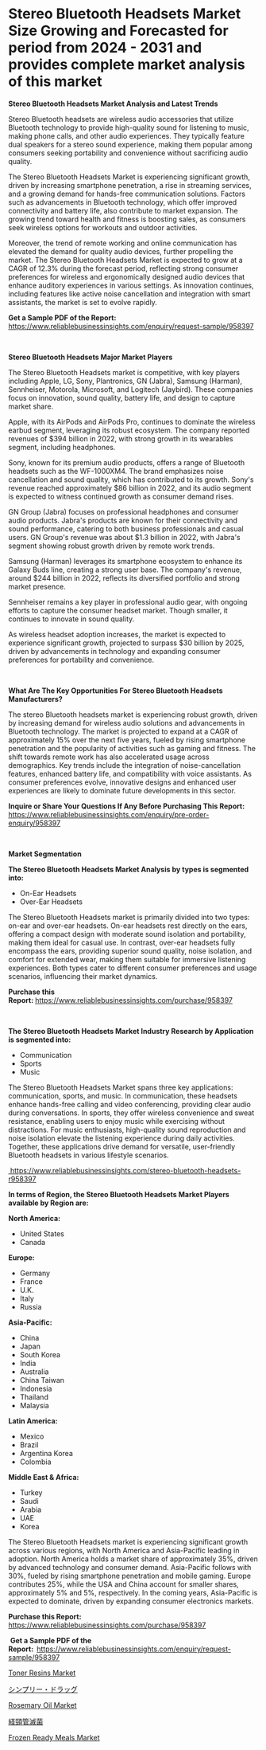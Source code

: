 <p><h1>Stereo Bluetooth Headsets Market Size Growing and Forecasted for period from 2024 - 2031 and provides complete market analysis of this market</h1></p><p><strong>Stereo Bluetooth Headsets Market Analysis and Latest Trends</strong></p>
<p><p>Stereo Bluetooth headsets are wireless audio accessories that utilize Bluetooth technology to provide high-quality sound for listening to music, making phone calls, and other audio experiences. They typically feature dual speakers for a stereo sound experience, making them popular among consumers seeking portability and convenience without sacrificing audio quality.</p><p>The Stereo Bluetooth Headsets Market is experiencing significant growth, driven by increasing smartphone penetration, a rise in streaming services, and a growing demand for hands-free communication solutions. Factors such as advancements in Bluetooth technology, which offer improved connectivity and battery life, also contribute to market expansion. The growing trend toward health and fitness is boosting sales, as consumers seek wireless options for workouts and outdoor activities.</p><p>Moreover, the trend of remote working and online communication has elevated the demand for quality audio devices, further propelling the market. The Stereo Bluetooth Headsets Market is expected to grow at a CAGR of 12.3% during the forecast period, reflecting strong consumer preferences for wireless and ergonomically designed audio devices that enhance auditory experiences in various settings. As innovation continues, including features like active noise cancellation and integration with smart assistants, the market is set to evolve rapidly.</p></p>
<p><strong>Get a Sample PDF of the Report:&nbsp;</strong> <a href="https://www.reliablebusinessinsights.com/enquiry/request-sample/958397">https://www.reliablebusinessinsights.com/enquiry/request-sample/958397</a></p>
<p>&nbsp;</p>
<p><strong>Stereo Bluetooth Headsets Major Market Players</strong></p>
<p><p>The Stereo Bluetooth Headsets market is competitive, with key players including Apple, LG, Sony, Plantronics, GN (Jabra), Samsung (Harman), Sennheiser, Motorola, Microsoft, and Logitech (Jaybird). These companies focus on innovation, sound quality, battery life, and design to capture market share.</p><p>Apple, with its AirPods and AirPods Pro, continues to dominate the wireless earbud segment, leveraging its robust ecosystem. The company reported revenues of $394 billion in 2022, with strong growth in its wearables segment, including headphones.</p><p>Sony, known for its premium audio products, offers a range of Bluetooth headsets such as the WF-1000XM4. The brand emphasizes noise cancellation and sound quality, which has contributed to its growth. Sony's revenue reached approximately $86 billion in 2022, and its audio segment is expected to witness continued growth as consumer demand rises.</p><p>GN Group (Jabra) focuses on professional headphones and consumer audio products. Jabra's products are known for their connectivity and sound performance, catering to both business professionals and casual users. GN Group's revenue was about $1.3 billion in 2022, with Jabra's segment showing robust growth driven by remote work trends.</p><p>Samsung (Harman) leverages its smartphone ecosystem to enhance its Galaxy Buds line, creating a strong user base. The company's revenue, around $244 billion in 2022, reflects its diversified portfolio and strong market presence.</p><p>Sennheiser remains a key player in professional audio gear, with ongoing efforts to capture the consumer headset market. Though smaller, it continues to innovate in sound quality.</p><p>As wireless headset adoption increases, the market is expected to experience significant growth, projected to surpass $30 billion by 2025, driven by advancements in technology and expanding consumer preferences for portability and convenience.</p></p>
<p>&nbsp;</p>
<p><strong>What Are The Key Opportunities For Stereo Bluetooth Headsets Manufacturers?</strong></p>
<p><p>The stereo Bluetooth headsets market is experiencing robust growth, driven by increasing demand for wireless audio solutions and advancements in Bluetooth technology. The market is projected to expand at a CAGR of approximately 15% over the next five years, fueled by rising smartphone penetration and the popularity of activities such as gaming and fitness. The shift towards remote work has also accelerated usage across demographics. Key trends include the integration of noise-cancellation features, enhanced battery life, and compatibility with voice assistants. As consumer preferences evolve, innovative designs and enhanced user experiences are likely to dominate future developments in this sector.</p></p>
<p><strong>Inquire or Share Your Questions If Any Before Purchasing This Report:</strong> <a href="https://www.reliablebusinessinsights.com/enquiry/pre-order-enquiry/958397">https://www.reliablebusinessinsights.com/enquiry/pre-order-enquiry/958397</a></p>
<p>&nbsp;</p>
<p><strong>Market Segmentation</strong></p>
<p><strong>The Stereo Bluetooth Headsets Market Analysis by types is segmented into:</strong></p>
<p><ul><li>On-Ear Headsets</li><li>Over-Ear Headsets</li></ul></p>
<p><p>The Stereo Bluetooth Headsets market is primarily divided into two types: on-ear and over-ear headsets. On-ear headsets rest directly on the ears, offering a compact design with moderate sound isolation and portability, making them ideal for casual use. In contrast, over-ear headsets fully encompass the ears, providing superior sound quality, noise isolation, and comfort for extended wear, making them suitable for immersive listening experiences. Both types cater to different consumer preferences and usage scenarios, influencing their market dynamics.</p></p>
<p><strong>Purchase this Report:&nbsp;</strong><a href="https://www.reliablebusinessinsights.com/purchase/958397">https://www.reliablebusinessinsights.com/purchase/958397</a></p>
<p>&nbsp;</p>
<p><strong>The Stereo Bluetooth Headsets Market Industry Research by Application is segmented into:</strong></p>
<p><ul><li>Communication</li><li>Sports</li><li>Music</li></ul></p>
<p><p>The Stereo Bluetooth Headsets Market spans three key applications: communication, sports, and music. In communication, these headsets enhance hands-free calling and video conferencing, providing clear audio during conversations. In sports, they offer wireless convenience and sweat resistance, enabling users to enjoy music while exercising without distractions. For music enthusiasts, high-quality sound reproduction and noise isolation elevate the listening experience during daily activities. Together, these applications drive demand for versatile, user-friendly Bluetooth headsets in various lifestyle scenarios.</p></p>
<p><a href="https://www.reliablebusinessinsights.com/stereo-bluetooth-headsets-r958397">&nbsp;https://www.reliablebusinessinsights.com/stereo-bluetooth-headsets-r958397</a></p>
<p><strong>In terms of Region, the Stereo Bluetooth Headsets Market Players available by Region are:</strong></p>
<p>
    <p> <strong> North America: </strong>
        <ul>
            <li>United States</li>
            <li>Canada</li>
        </ul>
        </p> 
    <p> <strong> Europe: </strong>
        <ul>
            <li>Germany</li>
            <li>France</li>
            <li>U.K.</li>
            <li>Italy</li>
            <li>Russia</li>
        </ul>
        </p> 
    <p> <strong> Asia-Pacific: </strong>
        <ul>
            <li>China</li>
            <li>Japan</li>
            <li>South Korea</li>
            <li>India</li>
            <li>Australia</li>
            <li>China Taiwan</li>
            <li>Indonesia</li>
            <li>Thailand</li>
            <li>Malaysia</li>
        </ul>
        </p> 
    <p> <strong> Latin America: </strong>
        <ul>
            <li>Mexico</li>
            <li>Brazil</li>
            <li>Argentina Korea</li>
            <li>Colombia</li>
        </ul>
        </p> 
    <p> <strong> Middle East & Africa: </strong>
        <ul>
            <li>Turkey</li>
            <li>Saudi</li>
            <li>Arabia</li>
            <li>UAE</li>
            <li>Korea</li>
        </ul>
    </p>
    </p>
<p><p>The Stereo Bluetooth Headsets market is experiencing significant growth across various regions, with North America and Asia-Pacific leading in adoption. North America holds a market share of approximately 35%, driven by advanced technology and consumer demand. Asia-Pacific follows with 30%, fueled by rising smartphone penetration and mobile gaming. Europe contributes 25%, while the USA and China account for smaller shares, approximately 5% and 5%, respectively. In the coming years, Asia-Pacific is expected to dominate, driven by expanding consumer electronics markets.</p></p>
<p><strong>Purchase this Report: </strong><a href="https://www.reliablebusinessinsights.com/purchase/958397">https://www.reliablebusinessinsights.com/purchase/958397</a></p>
<p>&nbsp;<strong>Get a Sample PDF of the Report:&nbsp;&nbsp;</strong><a href="https://www.reliablebusinessinsights.com/enquiry/request-sample/958397">https://www.reliablebusinessinsights.com/enquiry/request-sample/958397</a></p>
<p><strong></strong></p>
<p><p><a href="https://issuu.com/reportprime-2/docs/toner-resins-market-size-2030.pptx_f5b6fcfcf09489">Toner Resins Market</a></p><p><a href="https://medium.com/@lenorakris2023/simply-drug-market-%E3%81%AE%E3%82%B0%E3%83%AD%E3%83%BC%E3%83%90%E3%83%AB%E5%B8%82%E5%A0%B4%E6%A6%82%E8%A6%81%E3%81%AF-%E4%B8%96%E7%95%8C%E3%81%8A%E3%82%88%E3%81%B3%E4%B8%BB%E8%A6%81%E5%B8%82%E5%A0%B4%E3%81%AB%E3%81%8A%E3%81%91%E3%82%8B%E6%A5%AD%E7%95%8C%E3%81%AB%E5%BD%B1%E9%9F%BF%E3%82%92%E4%B8%8E%E3%81%88%E3%82%8B%E4%B8%BB%E8%A6%81%E3%81%AA%E3%83%88%E3%83%AC%E3%83%B3%E3%83%89%E3%81%AB%E3%81%A4%E3%81%84%E3%81%A6-%E7%8B%AC%E8%87%AA%E3%81%AE%E8%A6%96%E7%82%B9%E3%82%92%E6%8F%90%E4%BE%9B%E3%81%97%E3%81%BE%E3%81%99-ce02cc56fd28">シンプリー・ドラッグ</a></p><p><a href="https://issuu.com/reportprime-2/docs/rosemary-oil-market-size-2030.pptx_bbffaa57cdaac9">Rosemary Oil Market</a></p><p><a href="https://medium.com/@leigh4852023/transcervical-tubal-sterilization-market-%E3%81%AF-%E3%82%B3%E3%82%B9%E3%83%88%E7%AE%A1%E7%90%86%E3%81%A8%E5%8A%B9%E7%8E%87%E5%90%91%E4%B8%8A%E3%82%92%E5%84%AA%E5%85%88%E3%81%97%E3%81%BE%E3%81%99-%E3%81%95%E3%82%89%E3%81%AB-%E5%A0%B1%E5%91%8A%E6%9B%B8%E3%81%AF%E5%B8%82%E5%A0%B4%E3%81%AE%E9%9C%80%E8%A6%81%E9%9D%A2%E3%81%A8%E4%BE%9B%E7%B5%A6%E9%9D%A2%E3%81%AE%E4%B8%A1%E6%96%B9%E3%82%92%E3%82%AB%E3%83%90%E3%83%BC%E3%81%97%E3%81%A6%E3%81%84%E3%81%BE%E3%81%99-1fda58578995">経頸管滅菌</a></p><p><a href="https://github.com/WayneGriffin411/Market-Research-Report-List-1/blob/main/frozen-ready-meals-market.md">Frozen Ready Meals Market</a></p></p>